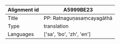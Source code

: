 |Alignment id | A5999BE23
| --- | --- 
|Title | PP: Ratnaguṇasaṃcayagāthā 
|Type | translation
|Languages | ['sa', 'bo', 'zh', 'en']
